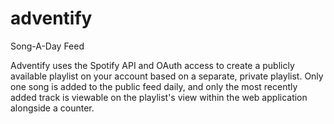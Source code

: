 # adventify
Song-A-Day Feed

Adventify uses the Spotify API and OAuth access to create a publicly available playlist on your account based on a separate, private playlist.
Only one song is added to the public feed daily, and only the most recently added track is viewable on the playlist's view within the web application alongside a counter.
